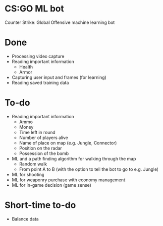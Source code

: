 # CS:GO ML bot
Counter Strike: Global Offensive machine learning bot

# Done
- Processing video capture
- Reading important information
  - Health
  - Armor
- Capturing user input and frames (for learning)
- Reading saved training data
# To-do
- Reading important information
  - Ammo
  - Money
  - Time left in round
  - Number of players alive
  - Name of place on map (e.g. Jungle, Connector)
  - Position on the radar
  - Possession of the bomb
- ML and a path finding algorithm for walking through the map
  - Random walk
  - From point A to B (with the option to tell the bot to go to e.g. Jungle)
- ML for shooting
- ML for weaponry purchase with economy management
- ML for in-game decision (game sense)

# Short-time to-do
- Balance data